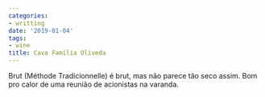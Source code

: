 ```yaml
---
categories:
- writting
date: '2019-01-04'
tags:
- wine
title: Cava Família Oliveda
---
```


Brut (Méthode Tradicionnelle) é brut, mas não parece tão seco assim. Bom pro calor de uma reunião de acionistas na varanda.

